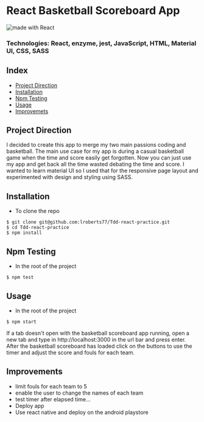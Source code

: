 # React Basketball Scoreboard App

<div>
<img src="https://img.shields.io/badge/made%20with-React-green.svg?logo=react&colorA=000000&colorB=be33ff" alt="made with React">
</div>

### Technologies: React, enzyme, jest, JavaScript, HTML, Material UI, CSS, SASS

## Index
* [Project Direction](#Project)
* [Installation](#Install)
* [Npm Testing](#Npmtest)
* [Usage](#Usage)
* [Improvemets](#Improvements)

## <a name="Project">Project Direction</a>
I decided to create this app to merge my two main passions coding and basketball. The main use case for my app is during a casual basketball game when the time and score easily get forgotten. Now you can just use my app and get back all the time wasted debating the time and score. I wanted to learn material UI so I used that for the responsive page layout and experimented with design and styling using SASS.

## <a name="Install">Installation</a>
* To clone the repo
```shell
$ git clone git@github.com:lroberts77/Tdd-react-practice.git
$ cd Tdd-react-practice
$ npm install
```

## <a name="Npmtest">Npm Testing</a>
* In the root of the project
```shell
$ npm test
```

## <a name="Usage">Usage</a>
* In the root of the project
```shell
$ npm start
```
If a tab doesn't open with the basketball scoreboard app running, open a new tab and type in http://localhost:3000 in the url bar and press enter. After the basketball scoreboard has loaded click on the buttons to use the timer and adjust the score and fouls for each team.

## <a name="Improvements">Improvements</a>
* limit fouls for each team to 5
* enable the user to change the names of each team
* test timer after elapsed time...
* Deploy app
* Use react native and deploy on the android playstore
